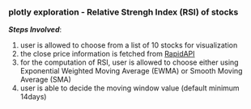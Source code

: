 ### plotly exploration - Relative Strengh Index (RSI) of stocks

***Steps Involved***:
1. user is allowed to choose from a list of 10 stocks for visualization
2. the close price information is fetched from [RapidAPI](https://rapidapi.com/collection/list-of-free-apis)
4. for the computation of RSI, user is allowed to choose either using Exponential Weighted Moving Average (EWMA) or Smooth Moving Average (SMA)
5. user is able to decide the moving window value (default minimum 14days)
